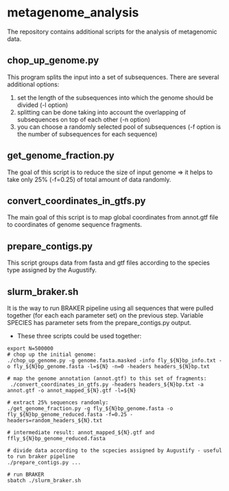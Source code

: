 # metagenome_analysis
The repository contains additional scripts for the analysis of metagenomic data.

## chop_up_genome.py

This program splits the input into a set of subsequences. 
There are several additional options:
1) set the length of the subsequences into which the genome should be divided (-l option)
2) splitting can be done taking into account the overlapping of subsequences on top of each other (-n option)
3) you can choose a randomly selected pool of subsequences (-f option is the number of subsequences for each sequence)

## get_genome_fraction.py
The goal of this script is to reduce the size of input genome => it helps to take only 25% (-f=0.25) of total amount of data randomly.

## convert_coordinates_in_gtfs.py
The main goal of this script is to map global coordinates from annot.gtf file to coordinates of genome sequence fragments.

## prepare_contigs.py
This script groups data from fasta and gtf files according to the species type assigned by the Augustify.

## slurm_braker.sh
It is the way to run BRAKER pipeline using all sequences that were pulled together (for each each parameter set) on the previous step.
Variable SPECIES has parameter sets from the prepare_contigs.py output. 

* These three scripts could be used together:
```
export N=500000
# chop up the initial genome:
./chop_up_genome.py -g genome.fasta.masked -info fly_${N}bp_info.txt -o fly_${N}bp_genome.fasta -l=${N} -n=0 -headers headers_${N}bp.txt

# map the genome annotation (annot.gtf) to this set of fragments:
 ./convert_coordinates_in_gtfs.py -headers headers_${N}bp.txt -a annot.gtf -o annot_mapped_${N}.gtf -l=${N}
 
# extract 25% sequences randomly:
./get_genome_fraction.py -g fly_${N}bp_genome.fasta -o fly_${N}bp_genome_reduced.fasta -f=0.25 -headers=random_headers_${N}.txt

# intermediate result: annot_mapped_${N}.gtf and ffly_${N}bp_genome_reduced.fasta

# divide data according to the scpecies assigned by Augustify - useful to run braker pipeline
./prepare_contigs.py ...

# run BRAKER
sbatch ./slurm_braker.sh

```
